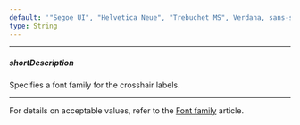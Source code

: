 ```yaml
---
default: '"Segoe UI", "Helvetica Neue", "Trebuchet MS", Verdana, sans-serif'
type: String
---
```

---
##### shortDescription
Specifies a font family for the crosshair labels.

---
For details on acceptable values, refer to the [Font family](https://www.w3.org/TR/CSS21/fonts.html#propdef-font-family) article.